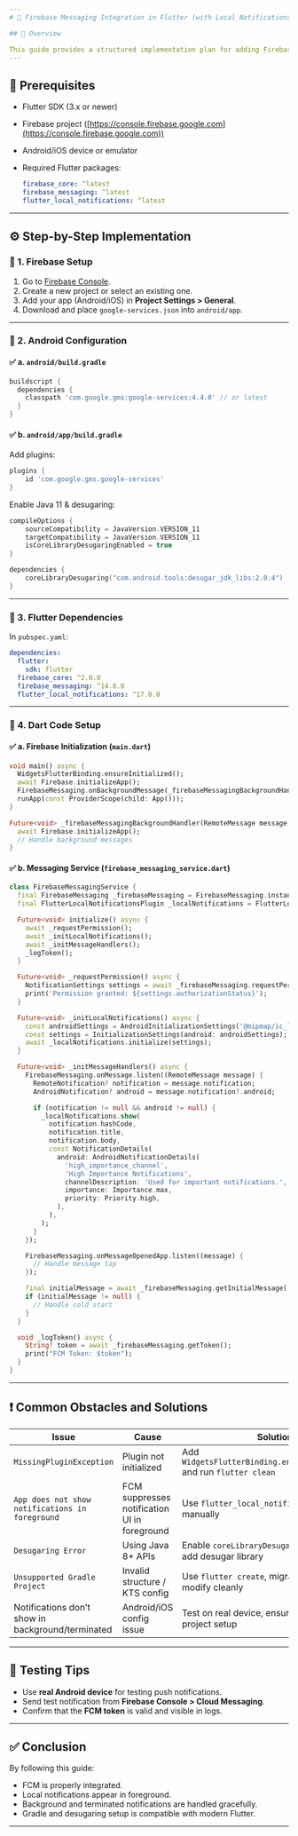 ```yaml
---
# 📄 Firebase Messaging Integration in Flutter (with Local Notifications)

## 📌 Overview

This guide provides a structured implementation plan for adding Firebase Cloud Messaging (FCM) to a Flutter application with support for foreground, background, and terminated notifications using the `firebase_messaging` and `flutter_local_notifications` packages.
---
```


## 🧰 Prerequisites

- Flutter SDK (3.x or newer)
- Firebase project ([https://console.firebase.google.com](https://console.firebase.google.com))
- Android/iOS device or emulator
- Required Flutter packages:

  ```yaml
  firebase_core: ^latest
  firebase_messaging: ^latest
  flutter_local_notifications: ^latest
  ```

---

## ⚙️ Step-by-Step Implementation

### 🔹 1. Firebase Setup

1. Go to [Firebase Console](https://console.firebase.google.com).
2. Create a new project or select an existing one.
3. Add your app (Android/iOS) in **Project Settings > General**.
4. Download and place `google-services.json` into `android/app`.

---

### 🔹 2. Android Configuration

#### ✅ a. `android/build.gradle`

```gradle
buildscript {
  dependencies {
    classpath 'com.google.gms:google-services:4.4.0' // or latest
  }
}
```

#### ✅ b. `android/app/build.gradle`

Add plugins:

```gradle
plugins {
    id 'com.google.gms.google-services'
}
```

Enable Java 11 & desugaring:

```kotlin
compileOptions {
    sourceCompatibility = JavaVersion.VERSION_11
    targetCompatibility = JavaVersion.VERSION_11
    isCoreLibraryDesugaringEnabled = true
}

dependencies {
    coreLibraryDesugaring("com.android.tools:desugar_jdk_libs:2.0.4")
}
```

---

### 🔹 3. Flutter Dependencies

In `pubspec.yaml`:

```yaml
dependencies:
  flutter:
    sdk: flutter
  firebase_core: ^2.0.0
  firebase_messaging: ^14.0.0
  flutter_local_notifications: ^17.0.0
```

---

### 🔹 4. Dart Code Setup

#### ✅ a. Firebase Initialization (`main.dart`)

```dart
void main() async {
  WidgetsFlutterBinding.ensureInitialized();
  await Firebase.initializeApp();
  FirebaseMessaging.onBackgroundMessage(_firebaseMessagingBackgroundHandler);
  runApp(const ProviderScope(child: App()));
}

Future<void> _firebaseMessagingBackgroundHandler(RemoteMessage message) async {
  await Firebase.initializeApp();
  // Handle background messages
}
```

#### ✅ b. Messaging Service (`firebase_messaging_service.dart`)

```dart
class FirebaseMessagingService {
  final FirebaseMessaging _firebaseMessaging = FirebaseMessaging.instance;
  final FlutterLocalNotificationsPlugin _localNotifications = FlutterLocalNotificationsPlugin();

  Future<void> initialize() async {
    await _requestPermission();
    await _initLocalNotifications();
    await _initMessageHandlers();
    _logToken();
  }

  Future<void> _requestPermission() async {
    NotificationSettings settings = await _firebaseMessaging.requestPermission();
    print('Permission granted: ${settings.authorizationStatus}');
  }

  Future<void> _initLocalNotifications() async {
    const androidSettings = AndroidInitializationSettings('@mipmap/ic_launcher');
    const settings = InitializationSettings(android: androidSettings);
    await _localNotifications.initialize(settings);
  }

  Future<void> _initMessageHandlers() async {
    FirebaseMessaging.onMessage.listen((RemoteMessage message) {
      RemoteNotification? notification = message.notification;
      AndroidNotification? android = message.notification?.android;

      if (notification != null && android != null) {
        _localNotifications.show(
          notification.hashCode,
          notification.title,
          notification.body,
          const NotificationDetails(
            android: AndroidNotificationDetails(
              'high_importance_channel',
              'High Importance Notifications',
              channelDescription: 'Used for important notifications.',
              importance: Importance.max,
              priority: Priority.high,
            ),
          ),
        );
      }
    });

    FirebaseMessaging.onMessageOpenedApp.listen((message) {
      // Handle message tap
    });

    final initialMessage = await _firebaseMessaging.getInitialMessage();
    if (initialMessage != null) {
      // Handle cold start
    }
  }

  void _logToken() async {
    String? token = await _firebaseMessaging.getToken();
    print("FCM Token: $token");
  }
}
```

---

## ❗ Common Obstacles and Solutions

| Issue                                             | Cause                                        | Solution                                                                |
| ------------------------------------------------- | -------------------------------------------- | ----------------------------------------------------------------------- |
| `MissingPluginException`                          | Plugin not initialized                       | Add `WidgetsFlutterBinding.ensureInitialized()` and run `flutter clean` |
| `App does not show notifications in foreground`   | FCM suppresses notification UI in foreground | Use `flutter_local_notifications` to display manually                   |
| `Desugaring Error`                                | Using Java 8+ APIs                           | Enable `coreLibraryDesugaring` in Gradle and add desugar library        |
| `Unsupported Gradle Project`                      | Invalid structure / KTS config               | Use `flutter create`, migrate code, then modify cleanly                 |
| Notifications don’t show in background/terminated | Android/iOS config issue                     | Test on real device, ensure proper Firebase project setup               |

---

## 🧪 Testing Tips

- Use **real Android device** for testing push notifications.
- Send test notification from **Firebase Console > Cloud Messaging**.
- Confirm that the **FCM token** is valid and visible in logs.

---

## ✅ Conclusion

By following this guide:

- FCM is properly integrated.
- Local notifications appear in foreground.
- Background and terminated notifications are handled gracefully.
- Gradle and desugaring setup is compatible with modern Flutter.

---
